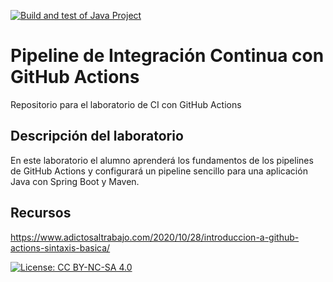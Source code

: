 [![Build and test of Java Project](https://github.com/ETSISI-EMS/ems2023_lab_1_3_ci_github_actions-SacadiMaster/actions/workflows/main.yml/badge.svg)](https://github.com/ETSISI-EMS/ems2023_lab_1_3_ci_github_actions-SacadiMaster/actions/workflows/main.yml)

# Pipeline de Integración Continua con GitHub Actions

Repositorio para el laboratorio de CI con GitHub Actions

## Descripción del laboratorio

En este laboratorio el alumno aprenderá los fundamentos de los pipelines de GitHub Actions y configurará un pipeline
sencillo para una aplicación Java con Spring Boot y Maven. 

## Recursos
https://www.adictosaltrabajo.com/2020/10/28/introduccion-a-github-actions-sintaxis-basica/

[![License: CC BY-NC-SA 4.0](https://img.shields.io/badge/License-CC_BY--NC--SA_4.0-lightgrey.svg)](https://creativecommons.org/licenses/by-nc-sa/4.0/)
